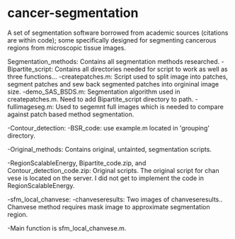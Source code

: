 # cancer-segmentation
A set of segmentation software borrowed from academic sources (citations are within code); some specifically designed for segmenting cancerous regions from microscopic tissue images.


Segmentation_methods:
Contains all segmentation methods researched. 
	-Bipartite_script:
	Contains all directories needed for script to work as well as three functions...
		-createpatches.m:
		Script used to split image into patches, segment patches and sew back segmented patches into orgininal image size.
		-demo_SAS_BSDS.m: 
		Segmentation algorithm used in createpatches.m. Need to add Bipartite_script directory to path.
		-fullimageseg.m:
		Used to segemnt full images which is needed to compare against patch based method segmentation.
				
-Contour_detection:
	-BSR_code:
		use example.m located in 'grouping' directory.
		
-Original_methods: 
	Contains original, untainted, segmentation scripts.
		
-RegionScalableEnergy, Bipartite_code.zip, and Contour_detection_code.zip: 
		Original scripts. The original script for chan vese is located on the server. I did not get to implement the code in RegionScalableEnergy. 

-sfm_local_chanvese:
	-chanveseresults:
		Two images of chanveseresults.. Chanvese method requires mask image to approximate segmentation region.

-Main function is sfm_local_chanvese.m. 
		
